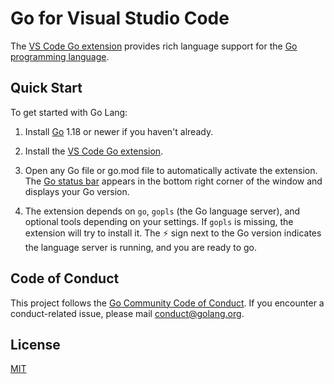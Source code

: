 # Go for Visual Studio Code

The [VS Code Go extension] provides rich language support for the [Go programming language](https://golang.org/).

## Quick Start

To get started with Go Lang:

1.  Install [Go](https://go.dev) 1.18 or newer if you haven't already.

1.  Install the [VS Code Go extension].

1.  Open any Go file or go.mod file to automatically activate the extension. The [Go status bar](https://github.com/golang/vscode-go/wiki/ui) appears in the bottom right corner of the window and displays your Go version.

1.  The extension depends on `go`, `gopls` (the Go language server), and optional tools depending on your settings. If `gopls` is missing, the extension will try to install it. The :zap: sign next to the Go version indicates the language server is running, and you are ready to go.

## Code of Conduct

This project follows the [Go Community Code of Conduct](https://golang.org/conduct). If you encounter a conduct-related issue, please mail conduct@golang.org.

## License

[MIT](LICENSE)

[VS Code Go extension]: https://github.com/RubisetCie/vscode-go-zen/releases

